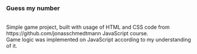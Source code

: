 <h3>Guess my number</h3> </br>
Simple game project, built with usage of HTML and CSS code from 
https://github.com/jonasschmedtmann JavaScript course. </br>
Game logic was implemented on JavaScript according to my understanding of it.
